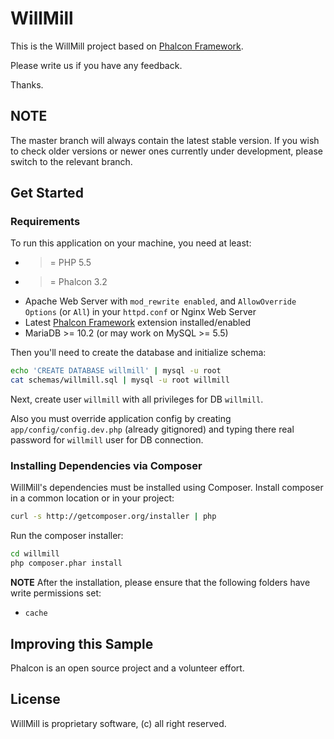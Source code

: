 # WillMill

This is the WillMill project based on [Phalcon Framework](https://github.com/phalcon/cphalcon).

Please write us if you have any feedback.

Thanks.

## NOTE

The master branch will always contain the latest stable version.
If you wish to check older versions or newer ones currently under development, please switch to the relevant branch.

## Get Started

### Requirements

To run this application on your machine, you need at least:

* >= PHP 5.5
* >= Phalcon 3.2
* Apache Web Server with `mod_rewrite enabled`, and `AllowOverride Options` (or `All`) in your `httpd.conf` or Nginx Web Server
* Latest [Phalcon Framework](https://github.com/phalcon/cphalcon) extension installed/enabled
* MariaDB >= 10.2 (or may work on MySQL >= 5.5)

Then you'll need to create the database and initialize schema:

```bash
echo 'CREATE DATABASE willmill' | mysql -u root
cat schemas/willmill.sql | mysql -u root willmill
```

Next, create user `willmill` with all privileges for DB `willmill`.

Also you must override application config by creating `app/config/config.dev.php` (already gitignored)
and typing there real password for `willmill` user for DB connection.

### Installing Dependencies via Composer

WillMill's dependencies must be installed using Composer. Install composer in a common location or in your project:

```bash
curl -s http://getcomposer.org/installer | php
```

Run the composer installer:

```bash
cd willmill
php composer.phar install
```

**NOTE** After the installation, please ensure that the following folders have write permissions set:
- `cache`

## Improving this Sample

Phalcon is an open source project and a volunteer effort.

## License

WillMill is proprietary software, (c) all right reserved.
